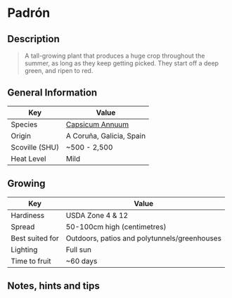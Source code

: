 # Padrón

## Description

> A tall-growing plant that produces a huge crop throughout the summer, as long as they keep getting picked. They start off a deep green, and ripen to red.

## General Information

Key | Value
--- | ---
Species | [Capsicum Annuum](.)
Origin | A Coruña, Galicia, Spain
Scoville (SHU) | ~500 - 2,500
Heat Level | Mild

## Growing

Key | Value
--- | -----
Hardiness | USDA Zone 4 & 12
Spread | 50-100cm high (centimetres)
Best suited for | Outdoors, patios and polytunnels/greenhouses
Lighting | Full sun
Time to fruit | ~60 days

## Notes, hints and tips
